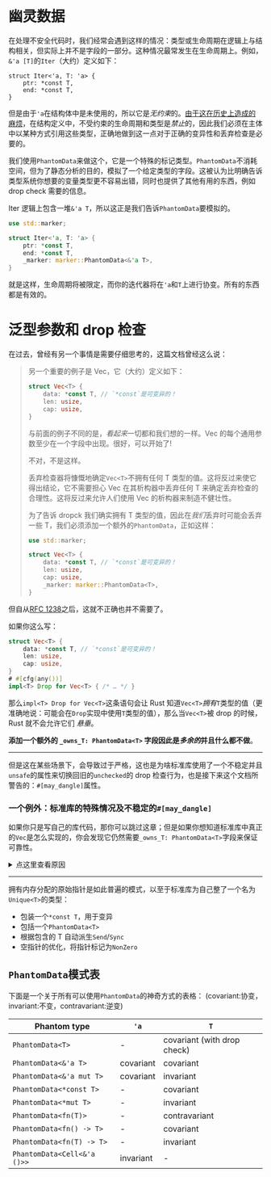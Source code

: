 # 幽灵数据

在处理不安全代码时，我们经常会遇到这样的情况：类型或生命周期在逻辑上与结构相关，但实际上并不是字段的一部分。这种情况最常发生在生命周期上。例如，`&'a [T]`的`Iter`（大约）定义如下：

```rust,compile_fail
struct Iter<'a, T: 'a> {
    ptr: *const T,
    end: *const T,
}
```

但是由于`'a`在结构体中是未使用的，所以它是*无约束*的。[由于这在历史上造成的麻烦][unused-param]，在结构定义中，不受约束的生命周期和类型是*禁止*的，因此我们必须在主体中以某种方式引用这些类型，正确地做到这一点对于正确的变异性和丢弃检查是必要的。

[unused-param]: https://rust-lang.github.io/rfcs/0738-variance.html#the-corner-case-unused-parameters-and-parameters-that-are-only-used-unsafely

我们使用`PhantomData`来做这个，它是一个特殊的标记类型。`PhantomData`不消耗空间，但为了静态分析的目的，模拟了一个给定类型的字段。这被认为比明确告诉类型系统你想要的变量类型更不容易出错，同时也提供了其他有用的东西，例如 drop check 需要的信息。

Iter 逻辑上包含一堆`&'a T`，所以这正是我们告诉`PhantomData`要模拟的。

```rust
use std::marker;

struct Iter<'a, T: 'a> {
    ptr: *const T,
    end: *const T,
    _marker: marker::PhantomData<&'a T>,
}
```

就是这样，生命周期将被限定，而你的迭代器将在`'a`和`T`上进行协变。所有的东西都是有效的。

# 泛型参数和 drop 检查

在过去，曾经有另一个事情是需要仔细思考的，这篇文档曾经这么说：

> 另一个重要的例子是 Vec，它（大约）定义如下：
>
> ```rust
> struct Vec<T> {
>     data: *const T, // `*const`是可变异的！
>     len: usize,
>     cap: usize,
> }
> ```
>
> 与前面的例子不同的是，*看起来*一切都和我们想的一样。Vec 的每个通用参数至少在一个字段中出现。很好，可以开始了!
>
> 不对，不是这样。
>
> 丢弃检查器将慷慨地确定`Vec<T>`不拥有任何 T 类型的值。这将反过来使它得出结论，它不需要担心 Vec 在其析构器中丢弃任何 T 来确定丢弃检查的合理性。这将反过来允许人们使用 Vec 的析构器来制造不健壮性。
>
> 为了告诉 dropck 我们确实拥有 T 类型的值，因此在*我们*丢弃时可能会丢弃一些 T，我们必须添加一个额外的`PhantomData`，正如这样：
>
> ```rust
> use std::marker;
>
> struct Vec<T> {
>     data: *const T, // `*const`是可变异的！
>     len: usize,
>     cap: usize,
>     _marker: marker::PhantomData<T>,
> }
> ```

但自从[RFC 1238](https://rust-lang.github.io/rfcs/1238-nonparametric-dropck.html)之后，这就不正确也并不需要了。

如果你这么写：

```rust
struct Vec<T> {
    data: *const T, // `*const`是可变异的！
    len: usize,
    cap: usize,
}
# #[cfg(any())]
impl<T> Drop for Vec<T> { /* … */ }
```

那么`impl<T> Drop for Vec<T>`这条语句会让 Rust 知道`Vec<T>`_拥有_`T`类型的值（更准确地说：可能会在`Drop`实现中使用`T`类型的值），那么当`Vec<T>`被 drop 的时候，Rust 就不会允许它们 _悬垂_。

**添加一个额外的 `_owns_T: PhantomData<T>` 字段因此是*多余的*并且什么都不做**。

---

但是这在某些场景下，会导致过于严格，这也是为啥标准库使用了一个不稳定并且`unsafe`的属性来切换回旧的`unchecked`的 drop 检查行为，也是接下来这个文档所警告的：`#[may_dangle]`属性。

### 一个例外：标准库的特殊情况及不稳定的`#[may_dangle]`

如果你只是写自己的库代码，那你可以跳过这章；但是如果你想知道标准库中真正的`Vec`是怎么实现的，你会发现它仍然需要`_owns_T: PhantomData<T>`字段来保证可靠性。

<details><summary>点这里查看原因</summary>

思考以下这个例子：

```rust
fn main() {
    let mut v: Vec<&str> = Vec::new();
    let s: String = "Short-lived".into();
    v.push(&s);
    drop(s);
} // <- `v`在这里被 drop 了
```

对于一个经典的`impl<T> Drop for Vec<T> {`定义，上面这段代码[会被编译器拒绝]。

[会被编译器拒绝]: https://rust.godbolt.org/z/ans15Kqz3

实际上，在这个例子中，我们的`Vec`的类型实际上是`Vec</* T = */ &'s str>`，是一个元素为`'s`生命周期的`str`ing 的 `Vec`，但是由于上面还有一行定义`let s: String`，它在`Vec` drop 之前就被 drop 了，所以在`Vec`被 drop 的时候，`'s`已经不再有效了，这时候`Drop`的实际签名为：`impl<'s> Drop for Vec<&'s str> {`。

这意味着，`Drop`被调用时，它将会面对一个无效的，或者说悬垂（dangling）的生命周期`'s`。这是违背了 Rust 原则的，Rust 原则要求所有的函数中的 Rust 引用都必须有效，解引用操作必须是合法的。

这也是为什么 Rust 会保守地拒绝这段代码。

然而，在真正的`Vec`中，`Drop`的实现并不关心`&'s str`，毕竟它（译者注：`&'s str`）没有自己的`Drop`实现（_since it has no drop glue of its own_），它想做的只是把它自己的 buffer 给释放掉。

换句话说，如果上述这个片段能被 Rust 接受那就再好不过了，我们通过封装`Vec`，或者说可以依赖于`Vec`一些特殊的属性：`Vec`可以承诺当它被 drop 时不会使用它拥有的`&'s str`。

这是一种`unsafe`的承诺，可以通过`#[may_dangle]`来表达：

```rust ,ignore
unsafe impl<#[may_dangle] 's> Drop for Vec<&'s str> { /* … */ }
```

或者，更通用化的：

```rust ,ignore
unsafe impl<#[may_dangle] T> Drop for Vec<T> { /* … */ }
```

这就是一个`unsafe`的方法用来摆脱 Rust drop 检查器这个保守的假设——一个 drop 的实例的类型参数不允许是悬垂的。

并且当这样做时，例如在标准库中，我们需要小心`T`有自己的`Drop`实现。比如，在这种情况下，想象用`struct PrintOnDrop<'s> /* = */ (&'s str);`替换`&'s str`，这将具有`Drop` impl，其内部的`&'s str`将被解引用并打印到屏幕上。

实际上，`Drop for Vec<T> {`，在释放自己的 Buffer 之前，确实必须在每个`T`类型的元素具有自定义`Drop`实现时递归地删除它；在 `PrintOnDrop<'s>`的情况下，这意味着`Vec<PrintOnDrop<'s>>`的`Drop`必须在释放 Buffer 之前递归地删除`PrintOnDrop<'s>`的元素。

所以当我们说`'s` `#[may_dangle]` 时，这是一个过于宽松的说法。我们更期望这么说说：“`'s`可能会悬垂，前提是它不涉及一些`Drop`自定义实现”。或者，更一般地说，“`T`可能会悬空，前提是它不涉及某些`Drop`自定义实现”。每当**我们拥有一个`T`**时，这种“例外的例外”是一种普遍的情况。这就是为什么 Rust 的`#[may_dangle]`足够聪明，_当泛型参数以拥有的方式_ 被 struct 的某个字段所保存时，会被禁用。（原文：That's why Rust's `#[may_dangle]` is smart enough to know of this opt-out, and will thus be disabled _when the generic parameter is held
in an owned fashion_ by the fields of the struct.）

这就是为什么最终标准库是这么写的：

```rust
# #[cfg(any())]
// 我们拉勾说好，当 drop `Vec`的时候不去用`T`
unsafe impl<#[may_dangle] T> Drop for Vec<T> {
    fn drop(&mut self) {
        unsafe {
            if mem::needs_drop::<T>() {
                /* … 除了这里，也就是说，… */
                ptr::drop_in_place::<[T]>(/* … */);
            }
            // …
            dealloc(/* … */)
            // …
        }
    }
}

struct Vec<T> {
    // … 除非事实上`Vec`拥有了`T`类型的元素，并且可能在 drop 时 drop 它们
    _owns_T: core::marker::PhantomData<T>,
    ptr: *const T, // `*const`是可变异的（但这本身并不能表达对`T`的所有权）
    len: usize,
    cap: usize,
}
```

</details>

---

拥有内存分配的原始指针是如此普遍的模式，以至于标准库为自己整了一个名为`Unique<T>`的类型：

- 包装一个`*const T`，用于变异
- 包括一个`PhantomData<T>`
- 根据包含的 T 自动派生`Send`/`Sync`
- 空指针的优化，将指针标记为`NonZero`

## `PhantomData`模式表

下面是一个关于所有可以使用`PhantomData`的神奇方式的表格：
(covariant:协变，invariant:不变，contravariant:逆变)

| Phantom type                | `'a`      | `T`                         |
| --------------------------- | --------- | --------------------------- |
| `PhantomData<T>`            | -         | covariant (with drop check) |
| `PhantomData<&'a T>`        | covariant | covariant                   |
| `PhantomData<&'a mut T>`    | covariant | invariant                   |
| `PhantomData<*const T>`     | -         | covariant                   |
| `PhantomData<*mut T>`       | -         | invariant                   |
| `PhantomData<fn(T)>`        | -         | contravariant               |
| `PhantomData<fn() -> T>`    | -         | covariant                   |
| `PhantomData<fn(T) -> T>`   | -         | invariant                   |
| `PhantomData<Cell<&'a ()>>` | invariant | -                           |
